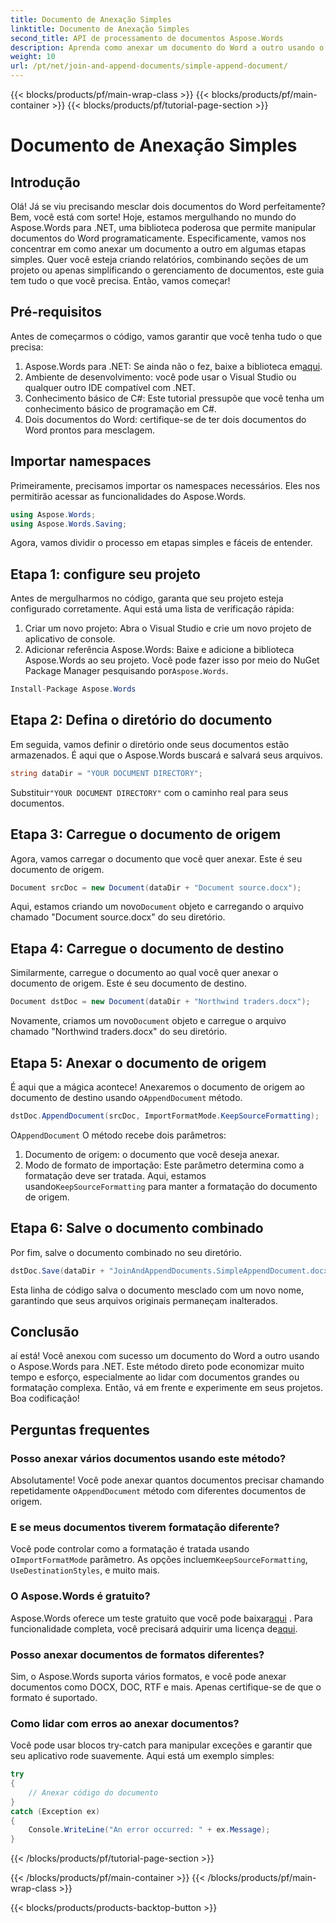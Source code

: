 ```yaml
---
title: Documento de Anexação Simples
linktitle: Documento de Anexação Simples
second_title: API de processamento de documentos Aspose.Words
description: Aprenda como anexar um documento do Word a outro usando o Aspose.Words para .NET neste guia abrangente passo a passo.
weight: 10
url: /pt/net/join-and-append-documents/simple-append-document/
---
```


{{< blocks/products/pf/main-wrap-class >}}
{{< blocks/products/pf/main-container >}}
{{< blocks/products/pf/tutorial-page-section >}}

# Documento de Anexação Simples

## Introdução

Olá! Já se viu precisando mesclar dois documentos do Word perfeitamente? Bem, você está com sorte! Hoje, estamos mergulhando no mundo do Aspose.Words para .NET, uma biblioteca poderosa que permite manipular documentos do Word programaticamente. Especificamente, vamos nos concentrar em como anexar um documento a outro em algumas etapas simples. Quer você esteja criando relatórios, combinando seções de um projeto ou apenas simplificando o gerenciamento de documentos, este guia tem tudo o que você precisa. Então, vamos começar!

## Pré-requisitos

Antes de começarmos o código, vamos garantir que você tenha tudo o que precisa:

1.  Aspose.Words para .NET: Se ainda não o fez, baixe a biblioteca em[aqui](https://releases.aspose.com/words/net/).
2. Ambiente de desenvolvimento: você pode usar o Visual Studio ou qualquer outro IDE compatível com .NET.
3. Conhecimento básico de C#: Este tutorial pressupõe que você tenha um conhecimento básico de programação em C#.
4. Dois documentos do Word: certifique-se de ter dois documentos do Word prontos para mesclagem.

## Importar namespaces

Primeiramente, precisamos importar os namespaces necessários. Eles nos permitirão acessar as funcionalidades do Aspose.Words.

```csharp
using Aspose.Words;
using Aspose.Words.Saving;
```

Agora, vamos dividir o processo em etapas simples e fáceis de entender.

## Etapa 1: configure seu projeto

Antes de mergulharmos no código, garanta que seu projeto esteja configurado corretamente. Aqui está uma lista de verificação rápida:

1. Criar um novo projeto: Abra o Visual Studio e crie um novo projeto de aplicativo de console.
2.  Adicionar referência Aspose.Words: Baixe e adicione a biblioteca Aspose.Words ao seu projeto. Você pode fazer isso por meio do NuGet Package Manager pesquisando por`Aspose.Words`.

```csharp
Install-Package Aspose.Words
```

## Etapa 2: Defina o diretório do documento

Em seguida, vamos definir o diretório onde seus documentos estão armazenados. É aqui que o Aspose.Words buscará e salvará seus arquivos.

```csharp
string dataDir = "YOUR DOCUMENT DIRECTORY";
```

 Substituir`"YOUR DOCUMENT DIRECTORY"` com o caminho real para seus documentos.

## Etapa 3: Carregue o documento de origem

Agora, vamos carregar o documento que você quer anexar. Este é seu documento de origem.

```csharp
Document srcDoc = new Document(dataDir + "Document source.docx");
```

 Aqui, estamos criando um novo`Document` objeto e carregando o arquivo chamado "Document source.docx" do seu diretório.

## Etapa 4: Carregue o documento de destino

Similarmente, carregue o documento ao qual você quer anexar o documento de origem. Este é seu documento de destino.

```csharp
Document dstDoc = new Document(dataDir + "Northwind traders.docx");
```

 Novamente, criamos um novo`Document` objeto e carregue o arquivo chamado "Northwind traders.docx" do seu diretório.

## Etapa 5: Anexar o documento de origem

 É aqui que a mágica acontece! Anexaremos o documento de origem ao documento de destino usando o`AppendDocument` método.

```csharp
dstDoc.AppendDocument(srcDoc, ImportFormatMode.KeepSourceFormatting);
```

 O`AppendDocument` O método recebe dois parâmetros:
1. Documento de origem: o documento que você deseja anexar.
2.  Modo de formato de importação: Este parâmetro determina como a formatação deve ser tratada. Aqui, estamos usando`KeepSourceFormatting` para manter a formatação do documento de origem.

## Etapa 6: Salve o documento combinado

Por fim, salve o documento combinado no seu diretório.

```csharp
dstDoc.Save(dataDir + "JoinAndAppendDocuments.SimpleAppendDocument.docx");
```

Esta linha de código salva o documento mesclado com um novo nome, garantindo que seus arquivos originais permaneçam inalterados.

## Conclusão

aí está! Você anexou com sucesso um documento do Word a outro usando o Aspose.Words para .NET. Este método direto pode economizar muito tempo e esforço, especialmente ao lidar com documentos grandes ou formatação complexa. Então, vá em frente e experimente em seus projetos. Boa codificação!

## Perguntas frequentes

### Posso anexar vários documentos usando este método?

 Absolutamente! Você pode anexar quantos documentos precisar chamando repetidamente o`AppendDocument` método com diferentes documentos de origem.

### E se meus documentos tiverem formatação diferente?

 Você pode controlar como a formatação é tratada usando o`ImportFormatMode` parâmetro. As opções incluem`KeepSourceFormatting`, `UseDestinationStyles`, e muito mais.

### O Aspose.Words é gratuito?

 Aspose.Words oferece um teste gratuito que você pode baixar[aqui](https://releases.aspose.com/) . Para funcionalidade completa, você precisará adquirir uma licença de[aqui](https://purchase.aspose.com/buy).

### Posso anexar documentos de formatos diferentes?

Sim, o Aspose.Words suporta vários formatos, e você pode anexar documentos como DOCX, DOC, RTF e mais. Apenas certifique-se de que o formato é suportado.

### Como lidar com erros ao anexar documentos?

Você pode usar blocos try-catch para manipular exceções e garantir que seu aplicativo rode suavemente. Aqui está um exemplo simples:

```csharp
try
{
    // Anexar código do documento
}
catch (Exception ex)
{
    Console.WriteLine("An error occurred: " + ex.Message);
}
```
{{< /blocks/products/pf/tutorial-page-section >}}

{{< /blocks/products/pf/main-container >}}
{{< /blocks/products/pf/main-wrap-class >}}

{{< blocks/products/products-backtop-button >}}

